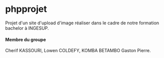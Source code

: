 # phpprojet



Projet d'un site d'upload d'image réaliser dans le cadre de notre formation bachelor à INGESUP.

#### Membre du groupe


Cherif KASSOURI, Lowen COLDEFY, KOMBA BETAMBO Gaston Pierre.
